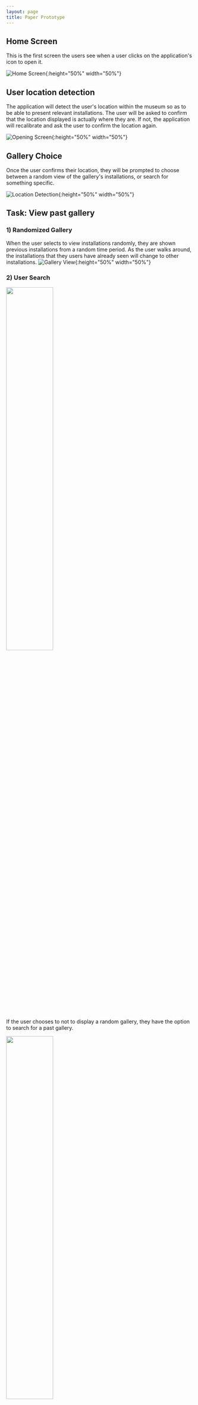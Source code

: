 ```yaml
---
layout: page
title: Paper Prototype
---
```


## Home Screen
This is the first screen the users see when a user clicks on the application's icon to open it.

![Home Screen](home.jpg){:height="50%" width="50%"}

## User location detection
The application will detect the user's location within the museum so as to be able to present relevant installations. The user will be asked to confirm that the location displayed is actually where they are. If not, the application will recalibrate and ask the user to confirm the location again.

![Opening Screen](location.jpg){:height="50%" width="50%"}

## Gallery Choice

Once the user confirms their location, they will be prompted to choose between a random view of the gallery's installations, or search for something specific.

![Location Detection](gallery.jpg){:height="50%" width="50%"}



## Task: View past gallery

### 1) Randomized Gallery
When the user selects to view installations randomly, they are shown previous installations from a random time period. As the user walks around, the installations that they users have already seen will change to other installations.
![Gallery View](view_gallery.jpg){:height="50%" width="50%"}

### 2) User Search

<img src="search_categories.jpg" data-rotate="270" height="50%" width="50%"/>

If the user chooses to not to display a random gallery, they have the option to search for a past gallery. 


<img src="search_results.jpg" data-rotate="270" height="50%" width="50%"/>

![Search](search_categories.jpg){:height="50%" width="50%"}



![Search Results](search_results.jpg){:height="50%" width="50%"}

They can search by name, date, artist, or type. The app displays an auto-fill as the user types. 

![Confirmation](confirmation.jpg){:height="50%" width="50%"}


Once the user selects a gallery to view, the app prompts them to confirm their selection.


![Gallery View](view_gallery.jpg){:height="50%" width="50%"}

After the user confirms, the app displays the gallery.


## Task: Interact with past gallery

![Interesting Art](info_bubbles.jpg){:height="50%" width="50%"}

Once a user is viewing a past gallery, they can touch an art piece and the app displays the title and artist of the piece. In addition, they have to option to learn more by clicking on the “Learn more” information bubble.

![More Info](more_info.jpg){:height="50%" width="50%"}

The app displays a more detailed explanation of the art piece for the user. The user can return to the gallery by selecting the back option.

## The Big Picture 
![Panorama](gallery_panorama.jpg)

Image Source: ![The Fishbach Gallery](http://www.bradmarshallart.com/gallerypan07.htm)
